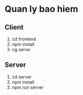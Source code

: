 # Quan ly bao hiem


## Client

1. cd frontend
2. npm install 
3. ng serve

## Server

1. cd server
2. npm install
3. npm run server